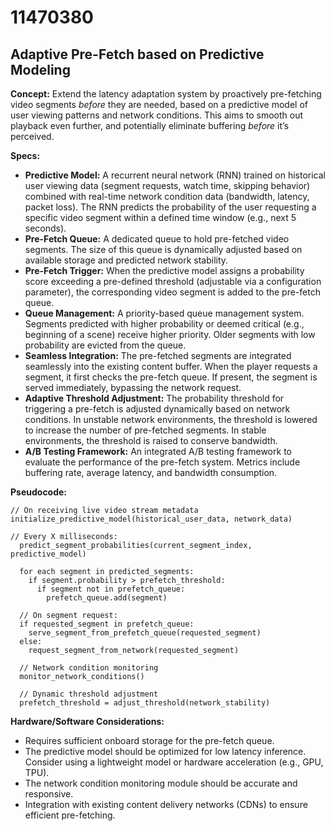 # 11470380

## Adaptive Pre-Fetch based on Predictive Modeling

**Concept:**  Extend the latency adaptation system by proactively pre-fetching video segments *before* they are needed, based on a predictive model of user viewing patterns and network conditions. This aims to smooth out playback even further, and potentially eliminate buffering *before* it’s perceived.

**Specs:**

*   **Predictive Model:** A recurrent neural network (RNN) trained on historical user viewing data (segment requests, watch time, skipping behavior) combined with real-time network condition data (bandwidth, latency, packet loss).  The RNN predicts the probability of the user requesting a specific video segment within a defined time window (e.g., next 5 seconds).
*   **Pre-Fetch Queue:** A dedicated queue to hold pre-fetched video segments.  The size of this queue is dynamically adjusted based on available storage and predicted network stability.
*   **Pre-Fetch Trigger:**  When the predictive model assigns a probability score exceeding a pre-defined threshold (adjustable via a configuration parameter), the corresponding video segment is added to the pre-fetch queue.
*   **Queue Management:**  A priority-based queue management system. Segments predicted with higher probability or deemed critical (e.g., beginning of a scene) receive higher priority.  Older segments with low probability are evicted from the queue.
*   **Seamless Integration:**  The pre-fetched segments are integrated seamlessly into the existing content buffer. When the player requests a segment, it first checks the pre-fetch queue. If present, the segment is served immediately, bypassing the network request.
*   **Adaptive Threshold Adjustment:** The probability threshold for triggering a pre-fetch is adjusted dynamically based on network conditions.  In unstable network environments, the threshold is lowered to increase the number of pre-fetched segments. In stable environments, the threshold is raised to conserve bandwidth.
*   **A/B Testing Framework:** An integrated A/B testing framework to evaluate the performance of the pre-fetch system. Metrics include buffering rate, average latency, and bandwidth consumption. 

**Pseudocode:**

```
// On receiving live video stream metadata
initialize_predictive_model(historical_user_data, network_data)

// Every X milliseconds:
  predict_segment_probabilities(current_segment_index, predictive_model)

  for each segment in predicted_segments:
    if segment.probability > prefetch_threshold:
      if segment not in prefetch_queue:
        prefetch_queue.add(segment)

  // On segment request:
  if requested_segment in prefetch_queue:
    serve_segment_from_prefetch_queue(requested_segment)
  else:
    request_segment_from_network(requested_segment)

  // Network condition monitoring
  monitor_network_conditions()

  // Dynamic threshold adjustment
  prefetch_threshold = adjust_threshold(network_stability)
```

**Hardware/Software Considerations:**

*   Requires sufficient onboard storage for the pre-fetch queue.
*   The predictive model should be optimized for low latency inference.  Consider using a lightweight model or hardware acceleration (e.g., GPU, TPU).
*   The network condition monitoring module should be accurate and responsive.
*   Integration with existing content delivery networks (CDNs) to ensure efficient pre-fetching.